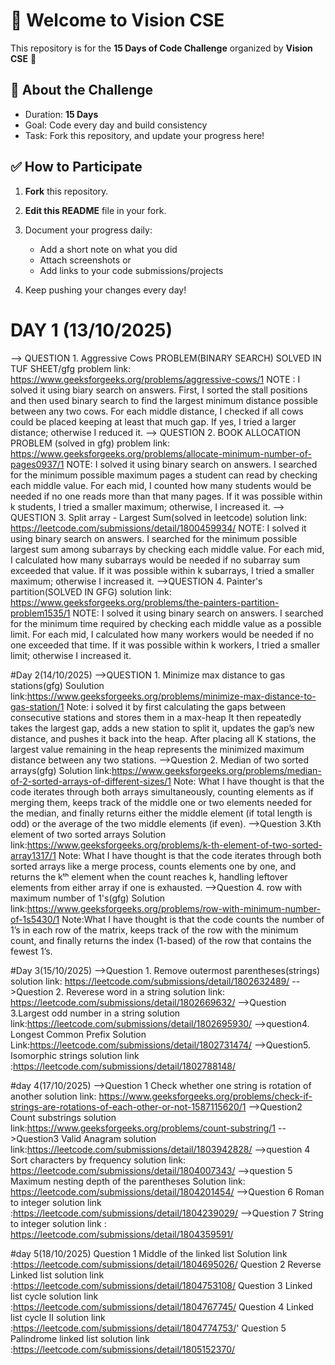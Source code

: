 # 👋 Welcome to Vision CSE  

This repository is for the **15 Days of Code Challenge** organized by **Vision CSE** 🚀  

## 📌 About the Challenge
- Duration: **15 Days**
- Goal: Code every day and build consistency  
- Task: Fork this repository, and update your progress here!  

## ✅ How to Participate
1. **Fork** this repository.  
2. **Edit this README** file in your fork.  
3. Document your progress daily:  
   - Add a short note on what you did  
   - Attach screenshots or  
   - Add links to your code submissions/projects  

4. Keep pushing your changes every day!

  # DAY 1 (13/10/2025)
  --> QUESTION 1. Aggressive Cows PROBLEM(BINARY SEARCH) SOLVED IN TUF SHEET/gfg
   problem link: https://www.geeksforgeeks.org/problems/aggressive-cows/1
   NOTE : I solved it using biary search on answers. First, I sorted the stall positions and then used binary search to find the largest minimum distance possible between any two cows. For each middle distance,     I checked if all cows could be placed keeping at least that much gap. If yes, I tried a larger distance; otherwise I reduced it.
  --> QUESTION 2. BOOK ALLOCATION PROBLEM (solved in gfg)
   problem link: https://www.geeksforgeeks.org/problems/allocate-minimum-number-of-pages0937/1
   NOTE: I solved it using binary search on answers. I searched for the minimum possible maximum pages a student can read by checking each middle value. For each mid, I counted how many students would be needed     if no one reads more than that many pages. If it was possible within k students, I tried a smaller maximum; otherwise, I increased it.
   --> QUESTION 3. Split array - Largest Sum(solved in leetcode)
   solution link: https://leetcode.com/submissions/detail/1800459934/
   NOTE: I solved it using binary search on answers. I searched for the minimum possible largest sum among subarrays by checking each middle value. For each mid, I calculated how many subarrays would be needed      if no subarray sum exceeded that value. If it was possible within k subarrays, I tried a smaller maximum; otherwise I increased it.
   -->QUESTION 4. Painter's partition(SOLVED IN GFG)
   solution link: https://www.geeksforgeeks.org/problems/the-painters-partition-problem1535/1
   NOTE: I solved it using binary search on answers. I searched for the minimum time required by checking each middle value as a possible limit. For each mid, I calculated how many workers would be needed if no     one exceeded that time. If it was possible within k workers, I tried a smaller limit; otherwise I increased it.

#Day 2(14/10/2025)
-->QUESTION 1. Minimize max distance to gas stations(gfg)
Soulution link:https://www.geeksforgeeks.org/problems/minimize-max-distance-to-gas-station/1
Note: i solved it by first calculating  the gaps between consecutive stations and stores them in a max-heap It then repeatedly takes the largest gap, adds a new station to split it, updates the gap’s new distance, and pushes it back into the heap. After placing all K stations, the largest value remaining in the heap represents the minimized maximum distance between any two stations.
-->Question 2. Median of two sorted arrays(gfg)
Solution link:https://www.geeksforgeeks.org/problems/median-of-2-sorted-arrays-of-different-sizes/1
Note: What I have thought is that the code iterates through both arrays simultaneously, counting elements as if merging them, keeps track of the middle one or two elements needed for the median, and finally returns either the middle element (if total length is odd) or the average of the two middle elements (if even).
-->Question 3.Kth element of two sorted arrays
Solution link:https://www.geeksforgeeks.org/problems/k-th-element-of-two-sorted-array1317/1
Note: What I have thought is that the code iterates through both sorted arrays like a merge process, counts elements one by one, and returns the kᵗʰ element when the count reaches k, handling leftover elements from either array if one is exhausted.
-->Question 4. row with maximum number of 1's(gfg)
Solution link:https://www.geeksforgeeks.org/problems/row-with-minimum-number-of-1s5430/1
Note:What I have thought is that the code counts the number of 1’s in each row of the matrix, keeps track of the row with the minimum count, and finally returns the index (1-based) of the row that contains the fewest 1’s.

#Day 3(15/10/2025)
-->Question 1. Remove outermost parentheses(strings)
solution link: https://leetcode.com/submissions/detail/1802632489/
-->Question 2. Reverese word in a string 
solution link: https://leetcode.com/submissions/detail/1802669632/
-->Question 3.Largest odd number in a string
solution link:https://leetcode.com/submissions/detail/1802695930/
-->question4. Longest Common Prefix 
Solution Link:https://leetcode.com/submissions/detail/1802731474/
-->Question5. Isomorphic strings
solution link :https://leetcode.com/submissions/detail/1802788148/

#day 4(17/10/2025)
-->Question 1 Check whether one string is rotation of another
solution link: https://www.geeksforgeeks.org/problems/check-if-strings-are-rotations-of-each-other-or-not-1587115620/1
-->Question2 Count substrings
solution link:https://www.geeksforgeeks.org/problems/count-substring/1
-->Question3 Valid Anagram
solution link:https://leetcode.com/submissions/detail/1803942828/
-->question 4 Sort characters by frequency
solution link: https://leetcode.com/submissions/detail/1804007343/
-->question 5 Maximum nesting depth of the parentheses
Solution link: https://leetcode.com/submissions/detail/1804201454/
-->Question 6 Roman to integer
solution link :https://leetcode.com/submissions/detail/1804239029/
-->Question 7 String to integer
solution link : https://leetcode.com/submissions/detail/1804359591/

#day 5(18/10/2025)
Question 1 Middle of the linked list
Solution link :https://leetcode.com/submissions/detail/1804695026/
Question 2 Reverse Linked list 
solution link :https://leetcode.com/submissions/detail/1804753108/
Question 3 Linked list cycle 
solution link :https://leetcode.com/submissions/detail/1804767745/
Question 4 Linked list cycle II
solution link :https://leetcode.com/submissions/detail/1804774753/'
Question 5 Palindrome linked list 
solution link :https://leetcode.com/submissions/detail/1805152370/

   



    
